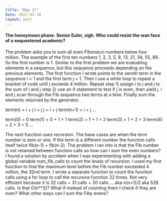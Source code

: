```yaml
---
title: "Day 2!"
date: 2021-05-18
layout: post
---
```

#### The honeymoon phase. Senior Euler, sigh. Who could resist the wan face of a sequestered academic?
The problem asks you to sum all even Fibonacci numbers below four million. The example of the first ten numbers 1, 2, 3, 5, 8, 13, 21, 34, 55, 89. So the first number is 1.
Similar to the first problem we are evaluating elements in a sequence, but this sequence proceeds depending on the previous elements. The first function I wrote points to the zeroth term in the sequence i = 1 and the first term j = 1. Then I use a while loop to repeat a bracket of code until j exceeds 4 million. Repeat step 1) assign i to j and j to the sum of i and j step 2) use an if statement to test if j is even, then yield j. i and j scan through the Fib sequence two terms at a time. Finally sum the elements returned by the generator.

term(n) = i + j
i = j
j = i + j
term(n+1) = i + j
...

term(0) = 0
term(1) = 0 + 1 = 1
term(2) = 1 + 1 = 2
term(3) = 1 + 2 = 3
term(4) = 2 + 3 = 5
...

The next function uses recursion. The base cases are when the term number is zero or one. If the term is a different number the function calls itself twice fib(n-1) + fib(n-2). The problem I ran into is that the Fib number is not retained between function calls so how can I sum the even numbers? I found a solution by accident when I was experimenting with adding a global variable num_fib_calls to count the levels of recursion. I used my first function to find the maximum level before the Fib number exceeded 4 million, the 32nd term. I wrote a separate function to count the function calls using a for loop to call the recursive function 32 times. Not very efficient because it is 32 calls + 31 calls + 30 calls ... aka n(n+1)/2 aka 528 calls. Is that O(n**2)? What if instead of counting them I check if they are even? What other ways can I sum the Fiby evens?
